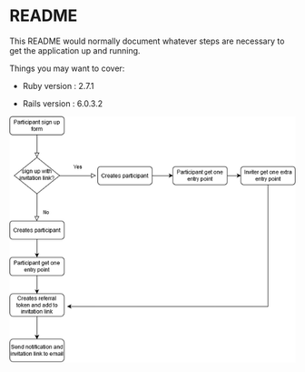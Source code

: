# README

This README would normally document whatever steps are necessary to get the
application up and running.

Things you may want to cover:

* Ruby version : 2.7.1

* Rails version : 6.0.3.2

![Diagram](CompetitionCampaign.png)
